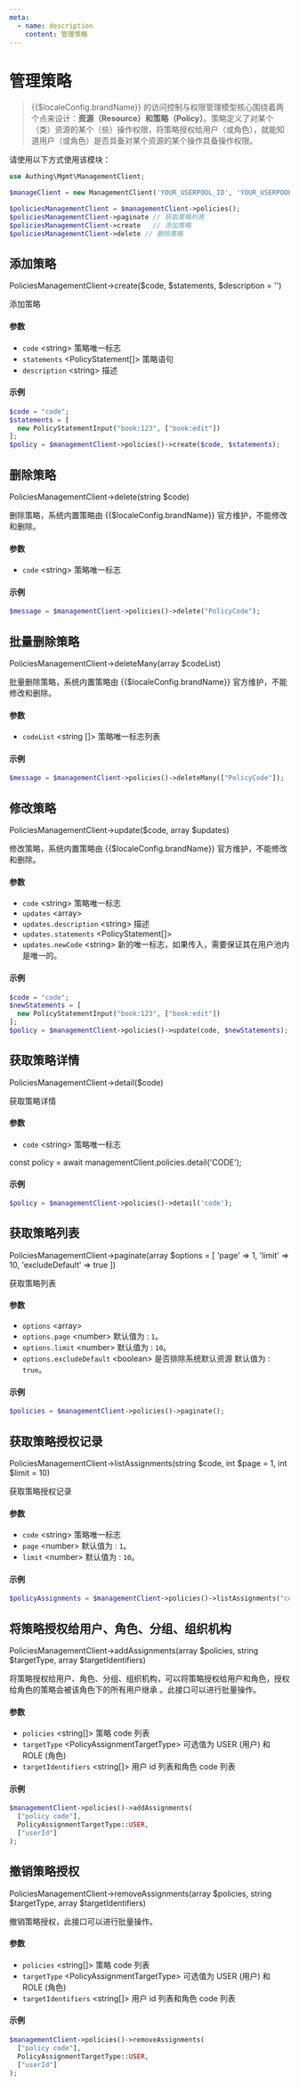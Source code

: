 ```yaml
---
meta:
  - name: description
    content: 管理策略
---
```


# 管理策略

<LastUpdated/>

> {{$localeConfig.brandName}} 的访问控制与权限管理模型核心围绕着两个点来设计：**资源（Resource）**和**策略（Policy）**。策略定义了对某个（类）资源的某个（些）操作权限，将策略授权给用户（或角色），就能知道用户（或角色）是否具备对某个资源的某个操作具备操作权限。

请使用以下方式使用该模块：
```php
use Authing\Mgmt\ManagementClient;

$manageClient = new ManagementClient('YOUR_USERPOOL_ID', 'YOUR_USERPOOL_SECRET');

$policiesManagementClient = $managementClient->policies();
$policiesManagementClient->paginate // 获取策略列表
$policiesManagementClient->create   // 添加策略
$policiesManagementClient->delete // 删除策略
```

## 添加策略

PoliciesManagementClient->create($code, $statements, $description = '')

添加策略

#### 参数

- `code` \<string\> 策略唯一标志
- `statements` \<PolicyStatement[]\> 策略语句
- `description` \<string\> 描述

#### 示例

```php
$code = "code";
$statements = [
  new PolicyStatementInput("book:123", ["book:edit"])
];
$policy = $managementClient->policies()->create($code, $statements);
```

## 删除策略

PoliciesManagementClient->delete(string $code)

删除策略，系统内置策略由 {{$localeConfig.brandName}} 官方维护，不能修改和删除。

#### 参数

- `code` \<string\> 策略唯一标志

#### 示例

```php
$message = $managementClient->policies()->delete("PolicyCode");
```

## 批量删除策略

PoliciesManagementClient->deleteMany(array $codeList)

批量删除策略，系统内置策略由 {{$localeConfig.brandName}} 官方维护，不能修改和删除。

#### 参数

- `codeList` \<string []\> 策略唯一标志列表

#### 示例

```php
$message = $managementClient->policies()->deleteMany(["PolicyCode"]);
```

## 修改策略

PoliciesManagementClient->update($code, array $updates)

修改策略，系统内置策略由 {{$localeConfig.brandName}} 官方维护，不能修改和删除。

#### 参数

- `code` \<string\> 策略唯一标志
- `updates` \<array\>
- `updates.description` \<string\> 描述
- `updates.statements` \<PolicyStatement[]\>
- `updates.newCode` \<string\> 新的唯一标志，如果传入，需要保证其在用户池内是唯一的。

#### 示例

```php
$code = "code";
$newStatements = [
  new PolicyStatementInput("book:123", ["book:edit"])
];
$policy = $managementClient->policies()->update(code, $newStatements);
```

## 获取策略详情

PoliciesManagementClient->detail($code)

获取策略详情

#### 参数

- `code` \<string\> 策略唯一标志

const policy = await managementClient.policies.detail('CODE');

#### 示例

```php
$policy = $managementClient->policies()->detail('code');
```

## 获取策略列表

PoliciesManagementClient->paginate(array $options = [ 
  'page' => 1,
  'limit' => 10,
  'excludeDefault' => true
 ])

获取策略列表

#### 参数

- `options` \<array\>
- `options.page` \<number\> 默认值为 : `1`。
- `options.limit` \<number\> 默认值为 : `10`。
- `options.excludeDefault` \<boolean\> 是否排除系统默认资源 默认值为 : `true`。

#### 示例

```php
$policies = $managementClient->policies()->paginate();
```

## 获取策略授权记录

PoliciesManagementClient->listAssignments(string $code, int $page = 1, int $limit = 10)

获取策略授权记录

#### 参数

- `code` \<string\> 策略唯一标志
- `page` \<number\> 默认值为 : `1`。
- `limit` \<number\> 默认值为 : `10`。

#### 示例

```php
$policyAssignments = $managementClient->policies()->listAssignments("code");
```

## 将策略授权给用户、角色、分组、组织机构

PoliciesManagementClient->addAssignments(array $policies, string $targetType, array $targetIdentifiers)

将策略授权给用户、角色、分组、组织机构，可以将策略授权给用户和角色，授权给角色的策略会被该角色下的所有用户继承 。此接口可以进行批量操作。

#### 参数

- `policies` \<string[]\> 策略 code 列表
- `targetType` \<PolicyAssignmentTargetType\> 可选值为 USER (用户) 和 ROLE (角色)
- `targetIdentifiers` \<string[]\> 用户 id 列表和角色 code 列表

#### 示例

```php
$managementClient->policies()->addAssignments(
  ["policy code"], 
  PolicyAssignmentTargetType::USER, 
  ["userId"]
);
```

## 撤销策略授权

PoliciesManagementClient->removeAssignments(array $policies, string $targetType, array $targetIdentifiers)

撤销策略授权，此接口可以进行批量操作。

#### 参数

- `policies` \<string[]\> 策略 code 列表
- `targetType` \<PolicyAssignmentTargetType\> 可选值为 USER (用户) 和 ROLE (角色)
- `targetIdentifiers` \<string[]\> 用户 id 列表和角色 code 列表

#### 示例

```php
$managementClient->policies()->removeAssignments(
  ["policy code"], 
  PolicyAssignmentTargetType::USER, 
  ["userId"]
);
```
